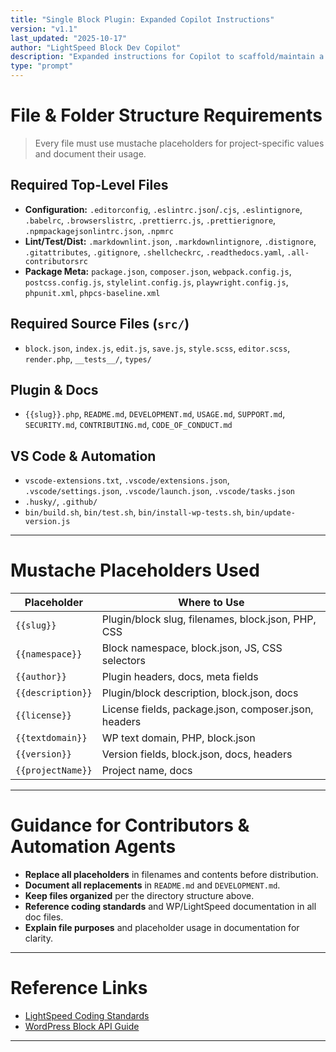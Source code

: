 ```yaml
---
title: "Single Block Plugin: Expanded Copilot Instructions"
version: "v1.1"
last_updated: "2025-10-17"
author: "LightSpeed Block Dev Copilot"
description: "Expanded instructions for Copilot to scaffold/maintain a standards-compliant WordPress single-block plugin template. Includes file purposes, placeholders, and standards."
type: "prompt"
---
```


# File & Folder Structure Requirements

> Every file must use mustache placeholders for project-specific values and document their usage.

## Required Top-Level Files

- **Configuration:** `.editorconfig`, `.eslintrc.json`/`.cjs`, `.eslintignore`, `.babelrc`, `.browserslistrc`, `.prettierrc.js`, `.prettierignore`, `.npmpackagejsonlintrc.json`, `.npmrc`
- **Lint/Test/Dist:** `.markdownlint.json`, `.markdownlintignore`, `.distignore`, `.gitattributes`, `.gitignore`, `.shellcheckrc`, `.readthedocs.yaml`, `.all-contributorsrc`
- **Package Meta:** `package.json`, `composer.json`, `webpack.config.js`, `postcss.config.js`, `stylelint.config.js`, `playwright.config.js`, `phpunit.xml`, `phpcs-baseline.xml`

## Required Source Files (`src/`)

- `block.json`, `index.js`, `edit.js`, `save.js`, `style.scss`, `editor.scss`, `render.php`, `__tests__/`, `types/`

## Plugin & Docs

- `{{slug}}.php`, `README.md`, `DEVELOPMENT.md`, `USAGE.md`, `SUPPORT.md`, `SECURITY.md`, `CONTRIBUTING.md`, `CODE_OF_CONDUCT.md`

## VS Code & Automation

- `vscode-extensions.txt`, `.vscode/extensions.json`, `.vscode/settings.json`, `.vscode/launch.json`, `.vscode/tasks.json`
- `.husky/`, `.github/`
- `bin/build.sh`, `bin/test.sh`, `bin/install-wp-tests.sh`, `bin/update-version.js`

---

# Mustache Placeholders Used

| Placeholder         | Where to Use                                          |
|---------------------|-------------------------------------------------------|
| `{{slug}}`          | Plugin/block slug, filenames, block.json, PHP, CSS    |
| `{{namespace}}`     | Block namespace, block.json, JS, CSS selectors        |
| `{{author}}`        | Plugin headers, docs, meta fields                     |
| `{{description}}`   | Plugin/block description, block.json, docs            |
| `{{license}}`       | License fields, package.json, composer.json, headers  |
| `{{textdomain}}`    | WP text domain, PHP, block.json                       |
| `{{version}}`       | Version fields, block.json, docs, headers             |
| `{{projectName}}`   | Project name, docs                                    |

---

# Guidance for Contributors & Automation Agents

- **Replace all placeholders** in filenames and contents before distribution.
- **Document all replacements** in `README.md` and `DEVELOPMENT.md`.
- **Keep files organized** per the directory structure above.
- **Reference coding standards** and WP/LightSpeed documentation in all doc files.
- **Explain file purposes** and placeholder usage in documentation for clarity.

---

# Reference Links

- [LightSpeed Coding Standards](https://github.com/lightspeedwp/.github/blob/master/.github/instructions/coding-standards.instructions.md)
- [WordPress Block API Guide](https://developer.wordpress.org/block-editor/reference-guides/block-api/)

---
